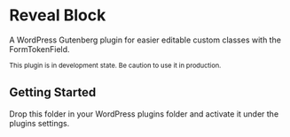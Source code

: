 # Reveal Block

A WordPress Gutenberg plugin for easier editable custom classes with the FormTokenField.

<small>This plugin is in development state. Be caution to use it in production.</small>

## Getting Started

Drop this folder in your WordPress plugins folder and activate it under the plugins settings.
